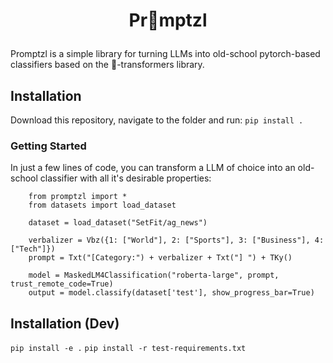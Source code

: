 # <p style="text-align: center;">Pr🥨mptzl</p>

Promptzl is a simple library for turning LLMs into old-school
pytorch-based classifiers based on the 🤗-transformers library.

## Installation

Download this repository, navigate to the folder and run:
`pip install .`

### Getting Started

In just a few lines of code, you can transform a LLM of choice into an old-school classifier with all it's desirable properties:
```{python}
    from promptzl import *
    from datasets import load_dataset

    dataset = load_dataset("SetFit/ag_news")

    verbalizer = Vbz({1: ["World"], 2: ["Sports"], 3: ["Business"], 4: ["Tech"]})
    prompt = Txt("[Category:") + verbalizer + Txt("] ") + TKy()

    model = MaskedLM4Classification("roberta-large", prompt, trust_remote_code=True)
    output = model.classify(dataset['test'], show_progress_bar=True)
```

## Installation (Dev)

`pip install -e .`
`pip install -r test-requirements.txt`
